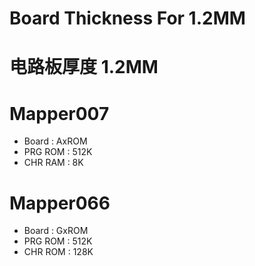 # Board Thickness For 1.2MM
# 电路板厚度 1.2MM
# Mapper007
* Board : AxROM
* PRG ROM : 512K
* CHR RAM : 8K
# Mapper066
* Board : GxROM
* PRG ROM : 512K
* CHR ROM : 128K
